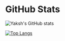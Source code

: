 # GitHub Stats
![Yaksh's GitHub stats](https://github-readme-stats.vercel.app/api?username=YakshHaranwala&show_icons=true&theme=dracula&count_private=true&show_owner=true)

[![Top Langs](https://github-readme-stats.vercel.app/api/top-langs/?username=YakshHaranwala&layout=compact)](https://github.com/anuraghazra/github-readme-stats)
